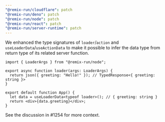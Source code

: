```yaml
---
"@remix-run/cloudflare": patch
"@remix-run/deno": patch
"@remix-run/node": patch
"@remix-run/react": patch
"@remix-run/server-runtime": patch
---
```


We enhanced the type signatures of `loader`/`action` and `useLoaderData`/`useActionData` to make it possible to infer the data type from return type of its related server function.

```tsx
import { LoaderArgs } from "@remix-run/node";

export async function loader(args: LoaderArgs) {
  return json({ greeting: "Hello!" }); // TypedResponse<{ greeting: string }>
}

export default function App() {
  let data = useLoaderData<typeof loader>(); // { greeting: string }
  return <div>{data.greeting}</div>;
}
```

See the discussion in #1254 for more context.
